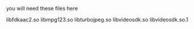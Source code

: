 you will need these files here

libfdkaac2.so
libmpg123.so
libturbojpeg.so
libvideosdk.so
libvideosdk.so.1
